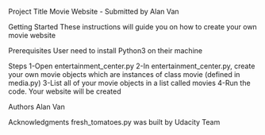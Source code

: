 Project Title
Movie Website - Submitted by Alan Van

Getting Started
These instructions will guide you on how to create your own movie website

Prerequisites
User need to install Python3 on their machine

Steps
1-Open entertainment_center.py
2-In entertainment_center.py, create your own movie objects which are instances of class movie (defined in media.py)
3-List all of your movie objects in a list called movies
4-Run the code. Your website will be created

Authors
Alan Van

Acknowledgments
fresh_tomatoes.py was built by Udacity Team
